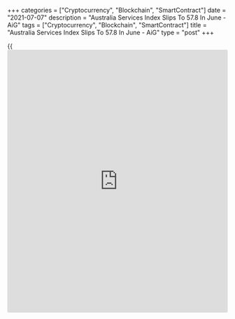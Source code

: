 +++
categories = ["Cryptocurrency", "Blockchain", "SmartContract"]
date = "2021-07-07"
description = "Australia Services Index Slips To 57.8 In June - AiG"
tags = ["Cryptocurrency", "Blockchain", "SmartContract"]
title = "Australia Services Index Slips To 57.8 In June - AiG"
type = "post"
+++

{{<iframe id="large-banner" src="https://www.bounty.group/#slide=15.0" width="100%" height="600" scrolling="no" style="border: 0px solid rgb(216, 221, 230); border-radius: 3px;">}}

The services sector in Australia continued to expand in June, albeit at
a slower pace, the latest survey from the Australian Industry Group
revealed on Wednesday with a Performance of Services Index score of
57.8.

That's down from 61.2 in May, although it remains well above the boom-
or-bust line of 50 that separates expansion from contraction.

All five of the services sectors available in the Australian PSI in June
indicated expansion. All five activity indicators showed positive
results for the month, but sales, new orders and employment all eased
from the May reading.

For comments and feedback [contact](https://www.playgroundfx.com/contact/): editorial@rtt[news](https://www.letsplayfx.com/blog/forex-news-website/).com

[Economic News][1]

 **What parts of the world are seeing the best (and worst) economic
performances lately? Click[here][2] to check out our [Econ Scorecard][2]
and find out! See up-to-the-moment [ranking](https://www.playgroundfx.com/blog/crypto-exchange-ranking/)s for the best and worst
performers in [GDP][3], [unemployment rate][4], [inflation][2] and much
more.**

   1. www.rtt[news](https://www.letsplayfx.com/blog/forex-news-website/).com/Content/EconomicNews.aspx
   2. www.rtt[news](https://www.letsplayfx.com/blog/forex-news-website/).com/economic-scorecard/world-rank/CPI/highest-performance.aspx
   3. www.rtt[news](https://www.letsplayfx.com/blog/forex-news-website/).com/economic-scorecard/world-rank/GDP/highest-performance.aspx
   4. www.rtt[news](https://www.letsplayfx.com/blog/forex-news-website/).com/economic-scorecard/world-rank/unemployment-rate/lowest-performance.aspx